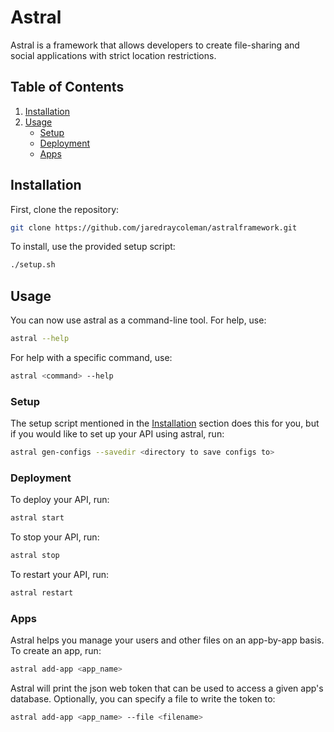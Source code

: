 # Astral
Astral is a framework that allows developers to create file-sharing and social applications with strict location restrictions.

## Table of Contents
1.  [Installation](#installation)  
1.  [Usage](#usage)  
    *  [Setup](#setup)  
    *  [Deployment](#deployment)
    *  [Apps](#apps)

## Installation
First, clone the repository:
```bash 
git clone https://github.com/jaredraycoleman/astralframework.git
```

To install, use the provided setup script:

```bash
./setup.sh
```

## Usage
You can now use astral as a command-line tool. For help, use:

```bash
astral --help
```

For help with a specific command, use:

```bash
astral <command> --help
```

### Setup
The setup script mentioned in the [Installation](#installation) section does this for you, but if you would like to set up your API using astral, run:

```bash
astral gen-configs --savedir <directory to save configs to>
```

### Deployment
To deploy your API, run:
```bash
astral start
```

To stop your API, run:
```bash
astral stop
```

To restart your API, run:
```bash
astral restart
```

### Apps
Astral helps you manage your users and other files on an app-by-app basis. To create an app, run:

```bash
astral add-app <app_name>
```

Astral will print the json web token that can be used to access a given app's database.
Optionally, you can specify a file to write the token to:

```bash
astral add-app <app_name> --file <filename>
```
